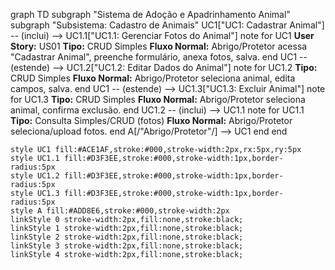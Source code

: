 graph TD
    subgraph "Sistema de Adoção e Apadrinhamento Animal"
        subgraph "Subsistema: Cadastro de Animais"
            UC1["UC1: Cadastrar Animal"] -- (inclui) --> UC1.1["UC1.1: Gerenciar Fotos do Animal"]
            note for UC1
                **User Story:** US01
                **Tipo:** CRUD Simples
                **Fluxo Normal:** Abrigo/Protetor acessa "Cadastrar Animal", preenche formulário, anexa fotos, salva.
            end
            UC1 -- (estende) --> UC1.2["UC1.2: Editar Dados do Animal"]
            note for UC1.2
                **Tipo:** CRUD Simples
                **Fluxo Normal:** Abrigo/Protetor seleciona animal, edita campos, salva.
            end
            UC1 -- (estende) --> UC1.3["UC1.3: Excluir Animal"]
            note for UC1.3
                **Tipo:** CRUD Simples
                **Fluxo Normal:** Abrigo/Protetor seleciona animal, confirma exclusão.
            end
            UC1.2 -- (inclui) --> UC1.1
            note for UC1.1
                **Tipo:** Consulta Simples/CRUD (fotos)
                **Fluxo Normal:** Abrigo/Protetor seleciona/upload fotos.
            end
            A[/"Abrigo/Protetor"/] --> UC1
        end
    end

    style UC1 fill:#ACE1AF,stroke:#000,stroke-width:2px,rx:5px,ry:5px
    style UC1.1 fill:#D3F3EE,stroke:#000,stroke-width:1px,border-radius:5px
    style UC1.2 fill:#D3F3EE,stroke:#000,stroke-width:1px,border-radius:5px
    style UC1.3 fill:#D3F3EE,stroke:#000,stroke-width:1px,border-radius:5px
    style A fill:#ADD8E6,stroke:#000,stroke-width:2px
    linkStyle 0 stroke-width:2px,fill:none,stroke:black;
    linkStyle 1 stroke-width:2px,fill:none,stroke:black;
    linkStyle 2 stroke-width:2px,fill:none,stroke:black;
    linkStyle 3 stroke-width:2px,fill:none,stroke:black;
    linkStyle 4 stroke-width:2px,fill:none,stroke:black;
